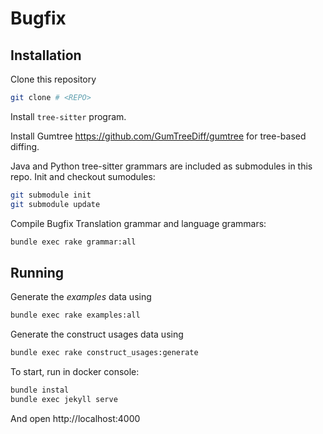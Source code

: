 # Bugfix

## Installation
Clone this repository

``` sh
git clone # <REPO>
```

Install `tree-sitter` program.

Install Gumtree https://github.com/GumTreeDiff/gumtree for tree-based diffing.

Java and Python tree-sitter grammars are included as submodules in this repo.
Init and checkout sumodules:

``` sh
git submodule init
git submodule update
```

Compile Bugfix Translation grammar and language grammars:

``` sh
bundle exec rake grammar:all
```

## Running

Generate the *examples* data using

``` sh
bundle exec rake examples:all
```

Generate the construct usages data using

``` sh
bundle exec rake construct_usages:generate
```

To start, run in docker console:
```sh
bundle instal
bundle exec jekyll serve
```

And open http://localhost:4000
